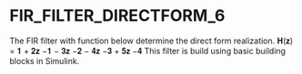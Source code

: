 # FIR_FILTER_DIRECTFORM_6
The FIR filter with function below determine the direct form realization. 𝐇(𝐳) = 𝟏 + 𝟐𝐳 −𝟏 − 𝟑𝐳 −𝟐 − 𝟒𝐳 −𝟑 + 𝟓𝐳 −𝟒 This filter is build using basic building blocks in Simulink.
